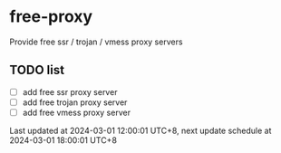 
# free-proxy
Provide free ssr / trojan / vmess proxy servers


## TODO list
- [ ] add free ssr proxy server
- [ ] add free trojan proxy server
- [ ] add free vmess proxy server

Last updated at 2024-03-01 12:00:01 UTC+8, next update schedule at 2024-03-01 18:00:01 UTC+8

